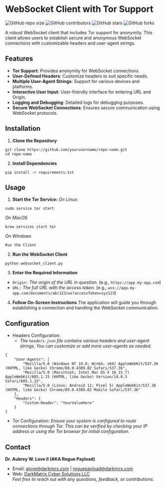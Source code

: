 # WebSocket Client with Tor Support

![GitHub repo size](https://img.shields.io/github/repo-size/RoguePayload/Websocket-Client)
![GitHub contributors](https://img.shields.io/github/contributors/RoguePayload/Websocket-Client)
![GitHub stars](https://img.shields.io/github/stars/RoguePayload/Websocket-Client?style=social)
![GitHub forks](https://img.shields.io/github/forks/RoguePayload/Websocket-Client?style=social)

A robust WebSocket client that includes Tor support for anonymity. This client allows users to establish secure and anonymous WebSocket connections with customizable headers and user-agent strings.

## Features

- **Tor Support**: Provides anonymity for WebSocket connections.
- **User-Defined Headers**: Customize headers to suit specific needs.
- **Multiple User-Agent Strings**: Support for various devices and platforms.
- **Interactive User Input**: User-friendly interface for entering URL and Origin.
- **Logging and Debugging**: Detailed logs for debugging purposes.
- **Secure WebSocket Connections**: Ensures secure communication using WebSocket protocols.

## Installation

1. **Clone the Repository**

```
git clone https://github.com/yourusername/repo-name.git
cd repo-name
```
2. **Install Dependencies**
```
pip install -r requirements.txt
```
## Usage
1. **Start the Tor Service:**
_On Linux:_
```
sudo service tor start
```
_On MacOS_
```
brew services start tor
```
_On Windows_
```
Run the Client
```

2. **Run the WebSocket Client**
```
python websocket_client.py
```

3. **Enter the Required Information**
 * `Origin:` _The origin of the URL in question._ (e.g., `https://app.my-app.com`)  
 * `URL:` _The full URL with the access token._ (e.g., `wss://app.my-app.com/documents/abc123/ws?accessToken=xyz123`)  

4. **Follow On-Screen Instructions**
The application will guide you through establishing a connection and handling the WebSocket communication.

## Configuration
 * Headers Configuration:
   * _The `headers.json` file contains various headers and user-agent strings. You can customize or add more user-agents as needed._
```
{
    "User-Agents": [
        "Mozilla/5.0 (Windows NT 10.0; Win64; x64) AppleWebKit/537.36 (KHTML, like Gecko) Chrome/89.0.4389.82 Safari/537.36",
        "Mozilla/5.0 (Macintosh; Intel Mac OS X 10_15_7) AppleWebKit/605.1.15 (KHTML, like Gecko) Version/14.0.3 Safari/605.1.15",
        "Mozilla/5.0 (Linux; Android 11; Pixel 5) AppleWebKit/537.36 (KHTML, like Gecko) Chrome/89.0.4389.82 Mobile Safari/537.36"
    ],
    "Headers": {
        "Custom-Header": "YourValueHere"
    }
}
```
 * Tor Configuration:
   _Ensure your system is configured to route connections through Tor. This can be verified by checking your IP address or using the Tor browser for initial configuration._

## Contact
**Dr. Aubrey W. Love II (AKA Rogue Payload)**
 * Email: [alove@darkmcs.com](mailto:alove@darkmcs.com) | [roguepayload@darkmcs.com](mailto:roguepayload@darkmcs.com)  
 * Web: [DarkMatrix Cyber Solutions LLC](https://www.darkmcs.com)  
_Feel free to reach out with any questions, feedback, or contributions._
